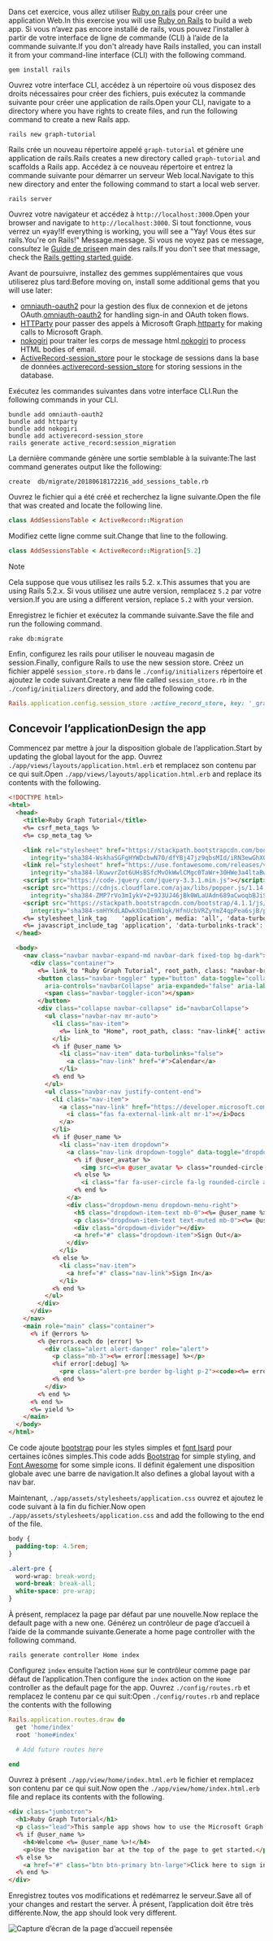 <!-- markdownlint-disable MD002 MD041 -->

<span data-ttu-id="1cadb-101">Dans cet exercice, vous allez utiliser [Ruby on rails](https://rubyonrails.org/) pour créer une application Web.</span><span class="sxs-lookup"><span data-stu-id="1cadb-101">In this exercise you will use [Ruby on Rails](https://rubyonrails.org/) to build a web app.</span></span> <span data-ttu-id="1cadb-102">Si vous n’avez pas encore installé de rails, vous pouvez l’installer à partir de votre interface de ligne de commande (CLI) à l’aide de la commande suivante.</span><span class="sxs-lookup"><span data-stu-id="1cadb-102">If you don't already have Rails installed, you can install it from your command-line interface (CLI) with the following command.</span></span>

```Shell
gem install rails
```

<span data-ttu-id="1cadb-103">Ouvrez votre interface CLI, accédez à un répertoire où vous disposez des droits nécessaires pour créer des fichiers, puis exécutez la commande suivante pour créer une application de rails.</span><span class="sxs-lookup"><span data-stu-id="1cadb-103">Open your CLI, navigate to a directory where you have rights to create files, and run the following command to create a new Rails app.</span></span>

```Shell
rails new graph-tutorial
```

<span data-ttu-id="1cadb-104">Rails crée un nouveau répertoire appelé `graph-tutorial` et génère une application de rails.</span><span class="sxs-lookup"><span data-stu-id="1cadb-104">Rails creates a new directory called `graph-tutorial` and scaffolds a Rails app.</span></span> <span data-ttu-id="1cadb-105">Accédez à ce nouveau répertoire et entrez la commande suivante pour démarrer un serveur Web local.</span><span class="sxs-lookup"><span data-stu-id="1cadb-105">Navigate to this new directory and enter the following command to start a local web server.</span></span>

```Shell
rails server
```

<span data-ttu-id="1cadb-106">Ouvrez votre navigateur et accédez à `http://localhost:3000`.</span><span class="sxs-lookup"><span data-stu-id="1cadb-106">Open your browser and navigate to `http://localhost:3000`.</span></span> <span data-ttu-id="1cadb-107">Si tout fonctionne, vous verrez un «yay!</span><span class="sxs-lookup"><span data-stu-id="1cadb-107">If everything is working, you will see a "Yay!</span></span> <span data-ttu-id="1cadb-108">Vous êtes sur rails.</span><span class="sxs-lookup"><span data-stu-id="1cadb-108">You're on Rails!"</span></span> <span data-ttu-id="1cadb-109">Message.</span><span class="sxs-lookup"><span data-stu-id="1cadb-109">message.</span></span> <span data-ttu-id="1cadb-110">Si vous ne voyez pas ce message, consultez le [Guide de prise](http://guides.rubyonrails.org/)en main des rails.</span><span class="sxs-lookup"><span data-stu-id="1cadb-110">If you don't see that message, check the [Rails getting started guide](http://guides.rubyonrails.org/).</span></span>

<span data-ttu-id="1cadb-111">Avant de poursuivre, installez des gemmes supplémentaires que vous utiliserez plus tard:</span><span class="sxs-lookup"><span data-stu-id="1cadb-111">Before moving on, install some additional gems that you will use later:</span></span>

- <span data-ttu-id="1cadb-112">[omniauth-oauth2](https://github.com/omniauth/omniauth-oauth2) pour la gestion des flux de connexion et de jetons OAuth.</span><span class="sxs-lookup"><span data-stu-id="1cadb-112">[omniauth-oauth2](https://github.com/omniauth/omniauth-oauth2) for handling sign-in and OAuth token flows.</span></span>
- <span data-ttu-id="1cadb-113">[HTTParty](https://github.com/jnunemaker/httparty) pour passer des appels à Microsoft Graph.</span><span class="sxs-lookup"><span data-stu-id="1cadb-113">[httparty](https://github.com/jnunemaker/httparty) for making calls to Microsoft Graph.</span></span>
- <span data-ttu-id="1cadb-114">[nokogiri](https://github.com/sparklemotion/nokogiri) pour traiter les corps de message html.</span><span class="sxs-lookup"><span data-stu-id="1cadb-114">[nokogiri](https://github.com/sparklemotion/nokogiri) to process HTML bodies of email.</span></span>
- <span data-ttu-id="1cadb-115">[ActiveRecord-session_store](https://github.com/rails/activerecord-session_store) pour le stockage de sessions dans la base de données.</span><span class="sxs-lookup"><span data-stu-id="1cadb-115">[activerecord-session_store](https://github.com/rails/activerecord-session_store) for storing sessions in the database.</span></span>

<span data-ttu-id="1cadb-116">Exécutez les commandes suivantes dans votre interface CLI.</span><span class="sxs-lookup"><span data-stu-id="1cadb-116">Run the following commands in your CLI.</span></span>

```Shell
bundle add omniauth-oauth2
bundle add httparty
bundle add nokogiri
bundle add activerecord-session_store
rails generate active_record:session_migration
```

<span data-ttu-id="1cadb-117">La dernière commande génère une sortie semblable à la suivante:</span><span class="sxs-lookup"><span data-stu-id="1cadb-117">The last command generates output like the following:</span></span>

```Shell
create  db/migrate/20180618172216_add_sessions_table.rb
```

<span data-ttu-id="1cadb-118">Ouvrez le fichier qui a été créé et recherchez la ligne suivante.</span><span class="sxs-lookup"><span data-stu-id="1cadb-118">Open the file that was created and locate the following line.</span></span>

```ruby
class AddSessionsTable < ActiveRecord::Migration
```

<span data-ttu-id="1cadb-119">Modifiez cette ligne comme suit.</span><span class="sxs-lookup"><span data-stu-id="1cadb-119">Change that line to the following.</span></span>

```ruby
class AddSessionsTable < ActiveRecord::Migration[5.2]
```

> [!NOTE]
> <span data-ttu-id="1cadb-120">Cela suppose que vous utilisez les rails 5.2. x.</span><span class="sxs-lookup"><span data-stu-id="1cadb-120">This assumes that you are using Rails 5.2.x.</span></span> <span data-ttu-id="1cadb-121">Si vous utilisez une autre version, remplacez `5.2` par votre version.</span><span class="sxs-lookup"><span data-stu-id="1cadb-121">If you are using a different version, replace `5.2` with your version.</span></span>

<span data-ttu-id="1cadb-122">Enregistrez le fichier et exécutez la commande suivante.</span><span class="sxs-lookup"><span data-stu-id="1cadb-122">Save the file and run the following command.</span></span>

```Shell
rake db:migrate
```

<span data-ttu-id="1cadb-123">Enfin, configurez les rails pour utiliser le nouveau magasin de session.</span><span class="sxs-lookup"><span data-stu-id="1cadb-123">Finally, configure Rails to use the new session store.</span></span> <span data-ttu-id="1cadb-124">Créez un fichier appelé `session_store.rb` dans le `./config/initializers` répertoire et ajoutez le code suivant.</span><span class="sxs-lookup"><span data-stu-id="1cadb-124">Create a new file called `session_store.rb` in the `./config/initializers` directory, and add the following code.</span></span>

```ruby
Rails.application.config.session_store :active_record_store, key: '_graph_app_session'
```

## <a name="design-the-app"></a><span data-ttu-id="1cadb-125">Concevoir l’application</span><span class="sxs-lookup"><span data-stu-id="1cadb-125">Design the app</span></span>

<span data-ttu-id="1cadb-126">Commencez par mettre à jour la disposition globale de l’application.</span><span class="sxs-lookup"><span data-stu-id="1cadb-126">Start by updating the global layout for the app.</span></span> <span data-ttu-id="1cadb-127">Ouvrez `./app/views/layouts/application.html.erb` et remplacez son contenu par ce qui suit.</span><span class="sxs-lookup"><span data-stu-id="1cadb-127">Open `./app/views/layouts/application.html.erb` and replace its contents with the following.</span></span>

```html
<!DOCTYPE html>
<html>
  <head>
    <title>Ruby Graph Tutorial</title>
    <%= csrf_meta_tags %>
    <%= csp_meta_tag %>

    <link rel="stylesheet" href="https://stackpath.bootstrapcdn.com/bootstrap/4.1.1/css/bootstrap.min.css"
      integrity="sha384-WskhaSGFgHYWDcbwN70/dfYBj47jz9qbsMId/iRN3ewGhXQFZCSftd1LZCfmhktB" crossorigin="anonymous">
    <link rel="stylesheet" href="https://use.fontawesome.com/releases/v5.1.0/css/all.css"
      integrity="sha384-lKuwvrZot6UHsBSfcMvOkWwlCMgc0TaWr+30HWe3a4ltaBwTZhyTEggF5tJv8tbt" crossorigin="anonymous">
    <script src="https://code.jquery.com/jquery-3.3.1.min.js"></script>
    <script src="https://cdnjs.cloudflare.com/ajax/libs/popper.js/1.14.3/umd/popper.min.js"
      integrity="sha384-ZMP7rVo3mIykV+2+9J3UJ46jBk0WLaUAdn689aCwoqbBJiSnjAK/l8WvCWPIPm49" crossorigin="anonymous"></script>
    <script src="https://stackpath.bootstrapcdn.com/bootstrap/4.1.1/js/bootstrap.min.js"
      integrity="sha384-smHYKdLADwkXOn1EmN1qk/HfnUcbVRZyYmZ4qpPea6sjB/pTJ0euyQp0Mk8ck+5T" crossorigin="anonymous"></script>
    <%= stylesheet_link_tag    'application', media: 'all', 'data-turbolinks-track': 'reload' %>
    <%= javascript_include_tag 'application', 'data-turbolinks-track': 'reload' %>
  </head>

  <body>
    <nav class="navbar navbar-expand-md navbar-dark fixed-top bg-dark">
      <div class="container">
        <%= link_to "Ruby Graph Tutorial", root_path, class: "navbar-brand" %>
        <button class="navbar-toggler" type="button" data-toggle="collapse" data-target="#navbarCollapse"
          aria-controls="navbarCollapse" aria-expanded="false" aria-label="Toggle navigation">
          <span class="navbar-toggler-icon"></span>
        </button>
        <div class="collapse navbar-collapse" id="navbarCollapse">
          <ul class="navbar-nav mr-auto">
            <li class="nav-item">
              <%= link_to "Home", root_path, class: "nav-link#{' active' if controller.controller_name == 'home'}" %>
            </li>
            <% if @user_name %>
              <li class="nav-item" data-turbolinks="false">
                <a class="nav-link" href="#">Calendar</a>
              </li>
            <% end %>
          </ul>
          <ul class="navbar-nav justify-content-end">
            <li class="nav-item">
              <a class="nav-link" href="https://developer.microsoft.com/graph/docs/concepts/overview" target="_blank">
                <i class="fas fa-external-link-alt mr-1"></i>Docs
              </a>
            </li>
            <% if @user_name %>
              <li class="nav-item dropdown">
                <a class="nav-link dropdown-toggle" data-toggle="dropdown" href="#" role="button" aria-haspopup="true" aria-expanded="false">
                  <% if @user_avatar %>
                    <img src=<%= @user_avatar %> class="rounded-circle align-self-center mr-2" style="width: 32px;">
                  <% else %>
                    <i class="far fa-user-circle fa-lg rounded-circle align-self-center mr-2" style="width: 32px;"></i>
                  <% end %>
                </a>
                <div class="dropdown-menu dropdown-menu-right">
                  <h5 class="dropdown-item-text mb-0"><%= @user_name %></h5>
                  <p class="dropdown-item-text text-muted mb-0"><%= @user_email %></p>
                  <div class="dropdown-divider"></div>
                  <a href="#" class="dropdown-item">Sign Out</a>
                </div>
              </li>
            <% else %>
              <li class="nav-item">
                <a href="#" class="nav-link">Sign In</a>
              </li>
            <% end %>
          </ul>
        </div>
      </div>
    </nav>
    <main role="main" class="container">
      <% if @errors %>
        <% @errors.each do |error| %>
          <div class="alert alert-danger" role="alert">
            <p class="mb-3"><%= error[:message] %></p>
            <%if error[:debug] %>
              <pre class="alert-pre border bg-light p-2"><code><%= error[:debug] %></code></pre>
            <% end %>
          </div>
        <% end %>
      <% end %>
      <%= yield %>
    </main>
  </body>
</html>
```

<span data-ttu-id="1cadb-128">Ce code ajoute [bootstrap](http://getbootstrap.com/) pour les styles simples et [font Isard](https://fontawesome.com/) pour certaines icônes simples.</span><span class="sxs-lookup"><span data-stu-id="1cadb-128">This code adds [Bootstrap](http://getbootstrap.com/) for simple styling, and [Font Awesome](https://fontawesome.com/) for some simple icons.</span></span> <span data-ttu-id="1cadb-129">Il définit également une disposition globale avec une barre de navigation.</span><span class="sxs-lookup"><span data-stu-id="1cadb-129">It also defines a global layout with a nav bar.</span></span>

<span data-ttu-id="1cadb-130">Maintenant, `./app/assets/stylesheets/application.css` ouvrez et ajoutez le code suivant à la fin du fichier.</span><span class="sxs-lookup"><span data-stu-id="1cadb-130">Now open `./app/assets/stylesheets/application.css` and add the following to the end of the file.</span></span>

```css
body {
  padding-top: 4.5rem;
}

.alert-pre {
  word-wrap: break-word;
  word-break: break-all;
  white-space: pre-wrap;
}
```

<span data-ttu-id="1cadb-131">À présent, remplacez la page par défaut par une nouvelle.</span><span class="sxs-lookup"><span data-stu-id="1cadb-131">Now replace the default page with a new one.</span></span> <span data-ttu-id="1cadb-132">Générez un contrôleur de page d’accueil à l’aide de la commande suivante.</span><span class="sxs-lookup"><span data-stu-id="1cadb-132">Generate a home page controller with the following command.</span></span>

```Shell
rails generate controller Home index
```

<span data-ttu-id="1cadb-133">Configurez `index` ensuite l’action `Home` sur le contrôleur comme page par défaut de l’application.</span><span class="sxs-lookup"><span data-stu-id="1cadb-133">Then configure the `index` action on the `Home` controller as the default page for the app.</span></span> <span data-ttu-id="1cadb-134">Ouvrez `./config/routes.rb` et remplacez le contenu par ce qui suit:</span><span class="sxs-lookup"><span data-stu-id="1cadb-134">Open `./config/routes.rb` and replace the contents with the following</span></span>

```ruby
Rails.application.routes.draw do
  get 'home/index'
  root 'home#index'

  # Add future routes here

end
```

<span data-ttu-id="1cadb-135">Ouvrez à présent `./app/view/home/index.html.erb` le fichier et remplacez son contenu par ce qui suit.</span><span class="sxs-lookup"><span data-stu-id="1cadb-135">Now open the `./app/view/home/index.html.erb` file and replace its contents with the following.</span></span>

```html
<div class="jumbotron">
  <h1>Ruby Graph Tutorial</h1>
  <p class="lead">This sample app shows how to use the Microsoft Graph API to access Outlook and OneDrive data from Ruby</p>
  <% if @user_name %>
    <h4>Welcome <%= @user_name %>!</h4>
    <p>Use the navigation bar at the top of the page to get started.</p>
  <% else %>
    <a href="#" class="btn btn-primary btn-large">Click here to sign in</a>
  <% end %>
</div>
```

<span data-ttu-id="1cadb-136">Enregistrez toutes vos modifications et redémarrez le serveur.</span><span class="sxs-lookup"><span data-stu-id="1cadb-136">Save all of your changes and restart the server.</span></span> <span data-ttu-id="1cadb-137">À présent, l’application doit être très différente.</span><span class="sxs-lookup"><span data-stu-id="1cadb-137">Now, the app should look very different.</span></span>

![Capture d’écran de la page d’accueil repensée](./images/create-app-01.png)
